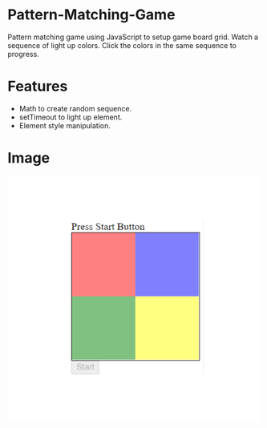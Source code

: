 # Pattern-Matching-Game
Pattern matching game using JavaScript to setup game board grid. Watch a sequence of light up colors. Click the colors in the same sequence to progress.

# Features
- Math to create random sequence.
- setTimeout to light up element.
- Element style manipulation.

# Image
![](Images/Pattern.PNG)
